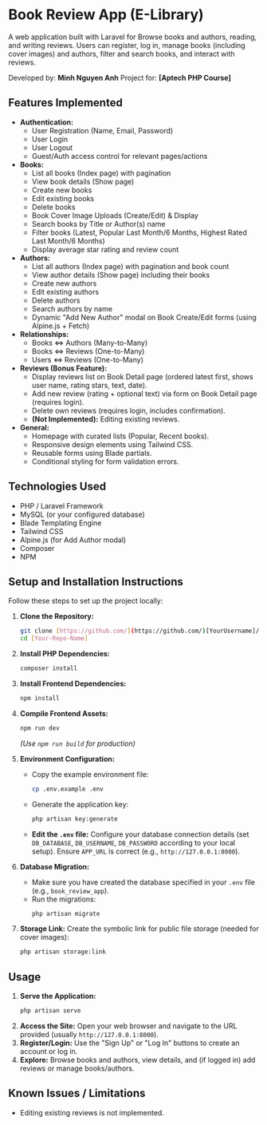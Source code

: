 # Book Review App (E-Library)

A web application built with Laravel for Browse books and authors, reading, and writing reviews. Users can register, log in, manage books (including cover images) and authors, filter and search books, and interact with reviews.

Developed by: **Minh Nguyen Anh**
Project for: **[Aptech PHP Course]**

## Features Implemented

* **Authentication:**
    * User Registration (Name, Email, Password)
    * User Login
    * User Logout
    * Guest/Auth access control for relevant pages/actions
* **Books:**
    * List all books (Index page) with pagination
    * View book details (Show page)
    * Create new books
    * Edit existing books
    * Delete books
    * Book Cover Image Uploads (Create/Edit) & Display
    * Search books by Title or Author(s) name
    * Filter books (Latest, Popular Last Month/6 Months, Highest Rated Last Month/6 Months)
    * Display average star rating and review count
* **Authors:**
    * List all authors (Index page) with pagination and book count
    * View author details (Show page) including their books
    * Create new authors
    * Edit existing authors
    * Delete authors
    * Search authors by name
    * Dynamic "Add New Author" modal on Book Create/Edit forms (using Alpine.js + Fetch)
* **Relationships:**
    * Books <=> Authors (Many-to-Many)
    * Books <=> Reviews (One-to-Many)
    * Users <=> Reviews (One-to-Many)
* **Reviews (Bonus Feature):**
    * Display reviews list on Book Detail page (ordered latest first, shows user name, rating stars, text, date).
    * Add new review (rating + optional text) via form on Book Detail page (requires login).
    * Delete own reviews (requires login, includes confirmation).
    * **(Not Implemented):** Editing existing reviews.
* **General:**
    * Homepage with curated lists (Popular, Recent books).
    * Responsive design elements using Tailwind CSS.
    * Reusable forms using Blade partials.
    * Conditional styling for form validation errors.

## Technologies Used

* PHP / Laravel Framework
* MySQL (or your configured database)
* Blade Templating Engine
* Tailwind CSS
* Alpine.js (for Add Author modal)
* Composer
* NPM

## Setup and Installation Instructions

Follow these steps to set up the project locally:

1.  **Clone the Repository:**
    ```bash
    git clone [https://github.com/](https://github.com/)[YourUsername]/[Your-Repo-Name].git
    cd [Your-Repo-Name]
    ```

2.  **Install PHP Dependencies:**
    ```bash
    composer install
    ```

3.  **Install Frontend Dependencies:**
    ```bash
    npm install
    ```

4.  **Compile Frontend Assets:**
    ```bash
    npm run dev
    ```
    *(Use `npm run build` for production)*

5.  **Environment Configuration:**
    * Copy the example environment file:
        ```bash
        cp .env.example .env
        ```
    * Generate the application key:
        ```bash
        php artisan key:generate
        ```
    * **Edit the `.env` file:** Configure your database connection details (set `DB_DATABASE`, `DB_USERNAME`, `DB_PASSWORD` according to your local setup). Ensure `APP_URL` is correct (e.g., `http://127.0.0.1:8000`).

6.  **Database Migration:**
    * Make sure you have created the database specified in your `.env` file (e.g., `book_review_app`).
    * Run the migrations:
        ```bash
        php artisan migrate
        ```

7.  **Storage Link:** Create the symbolic link for public file storage (needed for cover images):
    ```bash
    php artisan storage:link
    ```


## Usage

1.  **Serve the Application:**
    ```bash
    php artisan serve
    ```
2.  **Access the Site:** Open your web browser and navigate to the URL provided (usually `http://127.0.0.1:8000`).
3.  **Register/Login:** Use the "Sign Up" or "Log In" buttons to create an account or log in.
4.  **Explore:** Browse books and authors, view details, and (if logged in) add reviews or manage books/authors.

## Known Issues / Limitations

* Editing existing reviews is not implemented.

